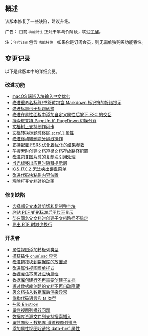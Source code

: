 ## 概述

该版本修复了一些缺陷，建议升级。

广告： 目前 `功能特性` 正处于早鸟价阶段，欢迎[了解](https://b3log.org/siyuan/pricing.html)。

注：`年付订阅` 包含 `功能特性`，如果你是订阅会员，则无需单独购买功能特性。

## 变更记录

以下是此版本中的详细变更。

### 改进功能

* [macOS 端嵌入块输入中文优化](https://github.com/siyuan-note/siyuan/issues/9216)
* [改进重命名标签/书签时包含 Markdown 标记符的报错提示](https://github.com/siyuan-note/siyuan/issues/9248)
* [改进标题带子标题转换](https://github.com/siyuan-note/siyuan/issues/9264)
* [改进在属性面板中添加自定义属性后按下 ESC 的交互](https://github.com/siyuan-note/siyuan/issues/9282)
* [搜索框支持 PageUp 和 PageDown 切换分页](https://github.com/siyuan-note/siyuan/issues/9284)
* [文档树上支持制作闪卡](https://github.com/siyuan-note/siyuan/issues/9288)
* [文档转换标题时移除 `scroll` 属性](https://github.com/siyuan-note/siyuan/issues/9297)
* [改进移动端删除分隔线操作](https://github.com/siyuan-note/siyuan/issues/9302)
* [支持配置 FSRS 优化器优化的结果参数](https://github.com/siyuan-note/siyuan/issues/9309)
* [在搜索时创建文档遵循文档存放路径配置](https://github.com/siyuan-note/siyuan/issues/9316)
* [改进包含图片时的复制块引用处理](https://github.com/siyuan-note/siyuan/issues/9317)
* [当光标移出应用时隐藏提示层](https://github.com/siyuan-note/siyuan/issues/9318)
* [iOS 17.0.2 无法唤出键盘菜单](https://github.com/siyuan-note/siyuan/issues/9320)
* [改进代码块粘贴内容位置](https://github.com/siyuan-note/siyuan/issues/9323)
* [移除打开文档时的动画](https://github.com/siyuan-note/siyuan/issues/9324)

### 修复缺陷

* [选择部分文本时剪切和复制整个块](https://github.com/siyuan-note/siyuan/issues/9283)
* [粘贴 PDF 矩形标准后图片不显示](https://github.com/siyuan-note/siyuan/issues/9321)
* [存在同名父文档时创建子文档路径不稳定](https://github.com/siyuan-note/siyuan/issues/9322)
* [导出 RTF 时缺少换行](https://github.com/siyuan-note/siyuan/issues/9325)

### 开发者

* [属性视图添加模板列类型](https://github.com/siyuan-note/siyuan/issues/8766)
* [捕获插件 `onunload` 异常](https://github.com/siyuan-note/siyuan/issues/9240)
* [改进拖拽块到数据库的放置点](https://github.com/siyuan-note/siyuan/issues/9273)
* [改进属性视图菜单样式](https://github.com/siyuan-note/siyuan/issues/9281)
* [数据库值不再对应块属性](https://github.com/siyuan-note/siyuan/issues/9293)
* [数据库创建行不再需要创建子文档](https://github.com/siyuan-note/siyuan/issues/9294)
* [通过数据库创建的文档不再自动隐藏](https://github.com/siyuan-note/siyuan/issues/9298)
* [跨文档插入数据库后渲染异常](https://github.com/siyuan-note/siyuan/issues/9299) 
* [重构代码语言和 ts 类型](https://github.com/siyuan-note/siyuan/pull/9300)
* [升级 Electron](https://github.com/siyuan-note/siyuan/issues/9301)
* [属性视图列换行问题](https://github.com/siyuan-note/siyuan/issues/9303)
* [数据库资源文件列支持搜索插入](https://github.com/siyuan-note/siyuan/issues/9313)
* [属性面板 - 数据库 遵循视图列排序](https://github.com/siyuan-note/siyuan/issues/9319)
* [添加属性视图超链接 data-href 属性](https://github.com/siyuan-note/siyuan/issues/9291)
